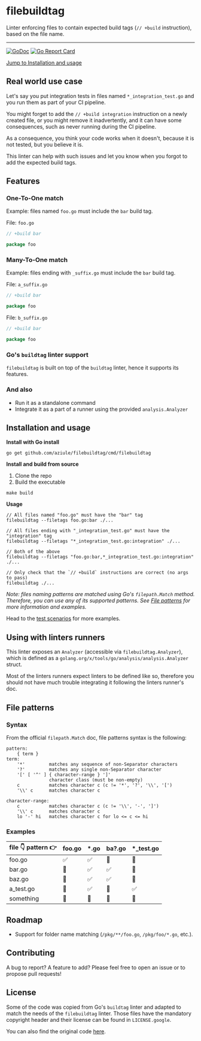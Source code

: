 # filebuildtag
Linter enforcing files to contain expected build tags (`// +build` instruction), based on the file name.

---

[![GoDoc](https://godoc.org/github.com/aziule/filebuildtag?status.svg)](https://godoc.org/github.com/aziule/filebuildtag)
[![Go Report Card](https://goreportcard.com/badge/github.com/aziule/filebuildtag)](https://goreportcard.com/report/github.com/aziule/filebuildtag)

[Jump to Installation and usage](#installation-and-usage)

## Real world use case

Let's say you put integration tests in files named `*_integration_test.go` and you run them as part of your CI pipeline.

You might forget to add the `// +build integration` instruction on a newly created file, or you might remove it inadvertently,
and it can have some consequences, such as never running during the CI pipeline.

As a consequence, you think your code works when it doesn't, because it is not tested, but you believe it is.

This linter can help with such issues and let you know when you forgot to add the expected build tags.

## Features

### One-To-One match

Example: files named `foo.go` must include the `bar` build tag.

File: `foo.go`
```go
// +build bar

package foo
```

### Many-To-One match

Example: files ending with `_suffix.go` must include the `bar` build tag.

File: `a_suffix.go`
```go
// +build bar

package foo
```

File: `b_suffix.go`
```go
// +build bar

package foo
```

### Go's `buildtag` linter support

`filebuildtag` is built on top of the `buildtag` linter, hence it supports its features.

### And also

* Run it as a standalone command
* Integrate it as a part of a runner using the provided `analysis.Analyzer`

## Installation and usage

**Install with Go install**

```shell
go get github.com/aziule/filebuildtag/cmd/filebuildtag
```

**Install and build from source**
1. Clone the repo
2. Build the executable
```shell
make build
```

**Usage**

```shell
// All files named "foo.go" must have the "bar" tag
filebuildtag --filetags foo.go:bar ./...

// All files ending with "_integration_test.go" must have the "integration" tag
filebuildtag --filetags "*_integration_test.go:integration" ./...

// Both of the above
filebuildtag --filetags "foo.go:bar,*_integration_test.go:integration" ./...

// Only check that the `// +build` instructions are correct (no args to pass) 
filebuildtag ./...
```

*Note: files naming patterns are matched using Go's `filepath.Match` method. Therefore, you can use any of its supported patterns.
See [File patterns](#file-patterns) for more information and examples.*

Head to the [test scenarios](./filebuildtag_test.go) for more examples.

## Using with linters runners

This linter exposes an `Analyzer` (accessible via `filebuildtag.Analyzer`), which is defined as 
a `golang.org/x/tools/go/analysis/analysis.Analyzer` struct. 

Most of the linters runners expect linters to be defined like so, therefore you should not have much trouble integrating it
following the linters runner's doc.

## File patterns

### Syntax

From the official `filepath.Match` doc, file patterns syntax is the following:

```
pattern:
	{ term }
term:
	'*'         matches any sequence of non-Separator characters
	'?'         matches any single non-Separator character
	'[' [ '^' ] { character-range } ']'
	            character class (must be non-empty)
	c           matches character c (c != '*', '?', '\\', '[')
	'\\' c      matches character c

character-range:
	c           matches character c (c != '\\', '-', ']')
	'\\' c      matches character c
	lo '-' hi   matches character c for lo <= c <= hi
```

### Examples

| file 👇 pattern 👉 | foo.go | *.go | ba?.go | *_test.go |
|--------------------|--------|------|--------|-----------|
| foo.go             | ✅     | ✅   | 🚫     | 🚫        |
| bar.go             | 🚫     | ✅   | ✅     | 🚫        |
| baz.go             | 🚫     | ✅   | ✅     | 🚫        |
| a_test.go          | 🚫     | ✅   | 🚫     | ✅        |
| something          | 🚫     | 🚫   | 🚫     | 🚫        |

## Roadmap

* Support for folder name matching (`/pkg/**/foo.go`, `/pkg/foo/*.go`, etc.).

## Contributing

A bug to report? A feature to add? Please feel free to open an issue or to propose pull requests!

## License

Some of the code was copied from Go's `buildtag` linter and adapted to match the needs of the `filebuildtag` linter.
Those files have the mandatory copyright header and their license can be found in `LICENSE.google`.

You can also find the original code [here](https://github.com/golang/tools/tree/master/go/analysis/passes/buildtag).
